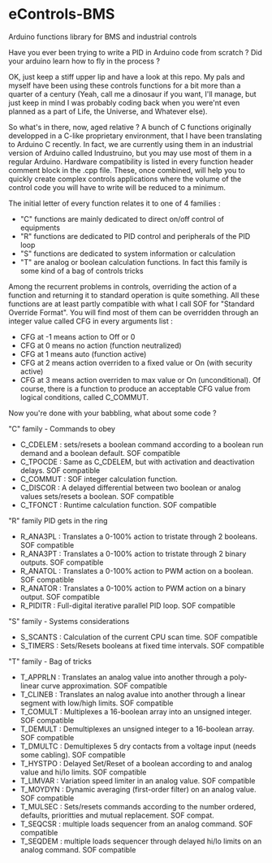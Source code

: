 # eControls-BMS
Arduino functions library for BMS and industrial controls 

Have you ever been trying to write a PID in Arduino code from scratch ? Did your arduino learn how to fly in the process ? 

OK, just keep a stiff upper lip and have a look at this repo. My pals and myself have been using these controls functions for a bit more than a quarter of a century (Yeah, call me a dinosaur if you want, I'll manage, but just keep in mind I was probably coding back when you were'nt even planned as a part of Life, the Universe, and Whatever else). 

So what's in there, now, aged relative ? 
A bunch of C functions originally developped in a C-like proprietary environment, that I have been translating to Arduino C recently. In fact, we are currently using them in an industrial version of Arduino called Industruino, but you may use most of them in a regular Arduino. Hardware compatibility is listed in every function header comment block in the .cpp file. 
These, once combined, will help you to quickly create complex controls applications where the volume of the control code you will have to write will be reduced to a minimum. 

The initial letter of every function relates it to one of 4 families : 
- "C" functions are mainly dedicated to direct on/off control of equipments
- "R" functions are dedicated to PID control and peripherals of the PID loop
- "S" functions are dedicated to system information or calculation
- "T" are analog or boolean calculation functions. In fact this family is some kind of a bag of controls tricks 

Among the recurrent problems in controls, overriding the action of a function and returning it to standard operation is quite something. All these functions are at least partly compatible with what I call SOF for "Standard Override Format".
You will find most of them can be overridden through an integer value called CFG in every arguments list : 
- CFG at -1 means action to Off or 0
- CFG at 0 means no action (function neutralized)
- CFG at 1 means auto (function active)
- CFG at 2 means action overriden to a fixed value or On (with security active)
- CFG at 3 means action overriden to max value or On (unconditional). 
Of course, there is a function to produce an acceptable CFG value from logical conditions, called C_COMMUT.

Now you're done with your babbling, what about some code ? 

"C" family - Commands to obey
- C_CDELEM : sets/resets a boolean command according to a boolean run demand and a boolean default. SOF compatible
- C_TPOCDE : Same as C_CDELEM, but with activation and deactivation delays. SOF compatible
- C_COMMUT : SOF integer calculation function.
- C_DISCOR : A delayed differential between two boolean or analog values sets/resets a boolean. SOF compatible
- C_TFONCT : Runtime calculation function. SOF compatible

"R" family  PID gets in the ring
- R_ANA3PL : Translates a 0-100% action to tristate through 2 booleans. SOF compatible
- R_ANA3PT : Translates a 0-100% action to tristate through 2 binary outputs. SOF compatible
- R_ANATOL : Translates a 0-100% action to PWM action on a boolean. SOF compatible
- R_ANATOR : Translates a 0-100% action to PWM action on a binary output. SOF compatible
- R_PIDITR : Full-digital iterative parallel PID loop. SOF compatible

"S" family - Systems considerations
- S_SCANTS : Calculation of the current CPU scan time. SOF compatible
- S_TIMERS : Sets/Resets booleans at fixed time intervals. SOF compatible

"T" family - Bag of tricks
- T_APPRLN : Translates an analog value into another through a poly-linear curve approximation. SOF compatible
- T_CLINEB : Translates an nalog avalue into another through a linear segment with low/high limits. SOF compatible
- T_COMULT : Multiplexes a 16-boolean array into an unsigned integer. SOF compatible
- T_DEMULT : Demultiplexes an unsigned integer to a 16-boolean array. SOF compatible
- T_DMULTC : Demultiplexes 5 dry contacts from a voltage input (needs some cabling). SOF compatible
- T_HYSTPO : Delayed Set/Reset of a boolean according to and analog value and hi/lo limits. SOF compatible
- T_LIMVAR : Variation speed limiter in an analog value. SOF compatible 
- T_MOYDYN : Dynamic averaging (first-order filter) on an analog value. SOF compatible
- T_MULSEC : Sets/resets commands according to the number ordered, defaults, prioritties and mutual replacement. SOF compat.
- T_SEQCSR : multiple loads sequencer from an analog command. SOF compatible
- T_SEQDEM : multiple loads sequencer through delayed hi/lo limits on an analog command. SOF compatible 
